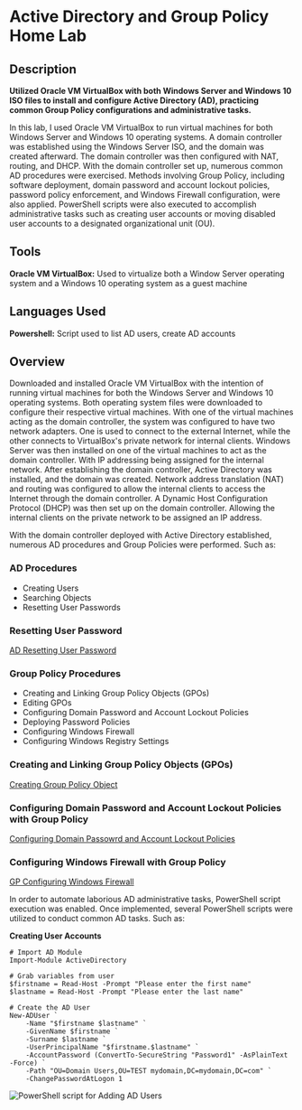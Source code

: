 # Active Directory and Group Policy Home Lab

## Description

**Utilized Oracle VM VirtualBox with both Windows Server and Windows 10 ISO files to install and configure Active Directory (AD), practicing common Group Policy configurations and administrative tasks.**

In this lab, I used Oracle VM VirtualBox to run virtual machines for both Windows Server and Windows 10 operating systems. A domain controller was established using the Windows Server ISO, and the domain was created afterward. The domain controller was then configured with NAT, routing, and DHCP. With the domain controller set up, numerous common AD procedures were exercised. Methods involving Group Policy, including software deployment, domain password and account lockout policies, password policy enforcement, and Windows Firewall configuration, were also applied. PowerShell scripts were also executed to accomplish administrative tasks such as creating user accounts or moving disabled user accounts to a designated organizational unit (OU).

## Tools

**Oracle VM VirtualBox:** Used to virtualize both a Window Server operating system and a Windows 10 operating system as a guest machine

## Languages Used

**Powershell:** Script used to list AD users, create AD accounts

## Overview

Downloaded and installed Oracle VM VirtualBox with the intention of running virtual machines for both the Windows Server and Windows 10 operating systems. Both operating system files were downloaded to configure their respective virtual machines. With one of the virtual machines acting as the domain controller, the system was configured to have two network adapters. One is used to connect to the external Internet, while the other connects to VirtualBox's private network for internal clients. Windows Server was then installed on one of the virtual machines to act as the domain controller. With IP addressing being assigned for the internal network. After establishing the domain controller, Active Directory was installed, and the domain was created. Network address translation (NAT) and routing was configured to allow the internal clients to access the Internet through the domain controller. A Dynamic Host Configuration Protocol (DHCP) was then set up on the domain controller. Allowing the internal clients on the private network to be assigned an IP address.

With the domain controller deployed with Active Directory established, numerous AD procedures and Group Policies were performed. Such as:

### AD Procedures
  - Creating Users
  - Searching Objects
  - Resetting User Passwords

### Resetting User Password
[AD Resetting User Password](https://drive.google.com/file/d/14kN6j5wSA2q0zvakv1mvwfHuZTLr_VED/view?usp=sharing)


### Group Policy Procedures
  - Creating and Linking Group Policy Objects (GPOs)
  - Editing GPOs
  - Configuring Domain Password and Account Lockout Policies
  - Deploying Password Policies
  - Configuring Windows Firewall
  - Configuring Windows Registry Settings


### Creating and Linking Group Policy Objects (GPOs)
[Creating Group Policy Object](https://drive.google.com/file/d/1oxy_ywZuO9ePG8gDrW7Y-Wp-lfxtsZUE/view?usp=sharing)

### Configuring Domain Password and Account Lockout Policies with Group Policy
[Configuring Domain Passowrd and Account Lockout Policies](https://drive.google.com/file/d/1SkWxKx7F7jXODwyEfgCAmJeoqb36kcI0/view?usp=sharing)

### Configuring Windows Firewall with Group Policy
[GP Configuring Windows Firewall](https://drive.google.com/file/d/1Fvss05Xfv87ewyufLcHsna9KRomXxHG3/view?usp=sharing)

In order to automate laborious AD administrative tasks, PowerShell script execution was enabled. Once implemented, several PowerShell scripts were utilized to conduct common AD tasks. Such as:

**Creating User Accounts**

```
﻿# Import AD Module
Import-Module ActiveDirectory

# Grab variables from user
$firstname = Read-Host -Prompt "Please enter the first name"
$lastname = Read-Host -Prompt "Please enter the last name"

# Create the AD User
New-ADUser `
    -Name "$firstname $lastname" `
    -GivenName $firstname `
    -Surname $lastname `
    -UserPrincipalName "$firstname.$lastname" `
    -AccountPassword (ConvertTo-SecureString "Password1" -AsPlainText -Force) `
    -Path "OU=Domain Users,OU=TEST mydomain,DC=mydomain,DC=com" `
    -ChangePasswordAtLogon 1
```

![PowerShell script for Adding AD Users](https://drive.google.com/file/d/1ezvZzqNspZrwPBF3w5MEBUe9KsE52PU7/view?usp=sharing)

